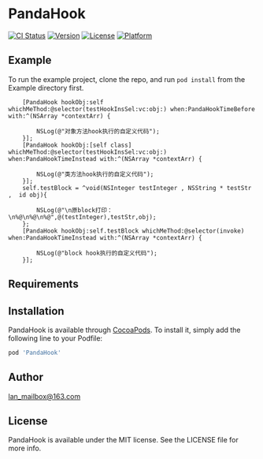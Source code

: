 # PandaHook

[![CI Status](https://img.shields.io/travis/lan_mailbox@163.com/PandaHook.svg?style=flat)](https://travis-ci.org/lan_mailbox@163.com/PandaHook)
[![Version](https://img.shields.io/cocoapods/v/PandaHook.svg?style=flat)](https://cocoapods.org/pods/PandaHook)
[![License](https://img.shields.io/cocoapods/l/PandaHook.svg?style=flat)](https://cocoapods.org/pods/PandaHook)
[![Platform](https://img.shields.io/cocoapods/p/PandaHook.svg?style=flat)](https://cocoapods.org/pods/PandaHook)

## Example

To run the example project, clone the repo, and run `pod install` from the Example directory first.
```objc
    [PandaHook hookObj:self whichMeThod:@selector(testHookInsSel:vc:obj:) when:PandaHookTimeBefore with:^(NSArray *contextArr) {

        NSLog(@"对象方法hook执行的自定义代码");
    }];
    [PandaHook hookObj:[self class] whichMeThod:@selector(testHookInsSel:vc:obj:) when:PandaHookTimeInstead with:^(NSArray *contextArr) {

        NSLog(@"类方法hook执行的自定义代码");
    }];
    self.testBlock = ^void(NSInteger testInteger , NSString * testStr ,  id obj){
        
        NSLog(@"\n原block打印：\n%@\n%@\n%@",@(testInteger),testStr,obj);
    };
    [PandaHook hookObj:self.testBlock whichMeThod:@selector(invoke) when:PandaHookTimeInstead with:^(NSArray *contextArr) {
       
        NSLog(@"block hook执行的自定义代码");
    }];
```

## Requirements

## Installation

PandaHook is available through [CocoaPods](https://cocoapods.org). To install
it, simply add the following line to your Podfile:

```ruby
pod 'PandaHook'
```

## Author

lan_mailbox@163.com

## License

PandaHook is available under the MIT license. See the LICENSE file for more info.
